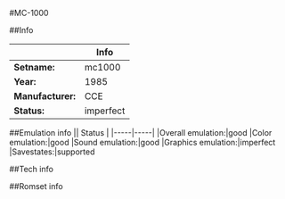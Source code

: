 #MC-1000

##Info

||Info|
|-----|-----|
|**Setname:**|mc1000
|**Year:**|1985
|**Manufacturer:**|CCE
|**Status:**|imperfect

##Emulation info
|| Status |
|-----|-----|
|Overall emulation:|good
|Color emulation:|good
|Sound emulation:|good
|Graphics emulation:|imperfect
|Savestates:|supported

##Tech info

##Romset info

<!--- START OF EDITED COMMENT DO NOT TOUCH TEXT ABOVE-->
